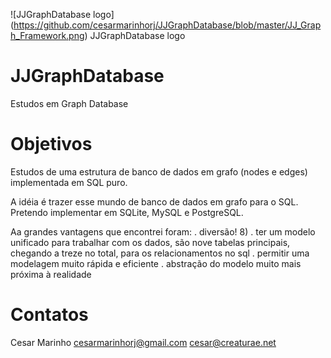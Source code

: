 ![JJGraphDatabase logo] (https://github.com/cesarmarinhorj/JJGraphDatabase/blob/master/JJ_Graph_Framework.png) JJGraphDatabase logo

# JJGraphDatabase
Estudos em Graph Database

# Objetivos
Estudos de uma estrutura de banco de dados em grafo (nodes e edges) implementada em SQL puro.

A idéia é trazer esse mundo de banco de dados em grafo para o SQL. Pretendo implementar em SQLite, MySQL e PostgreSQL.

Aa grandes vantagens que encontrei foram:
  . diversão! 8)
  . ter um modelo unificado para trabalhar com os dados, são nove tabelas principais, chegando a treze no total, para os relacionamentos no sql
  . permitir uma modelagem muito rápida e eficiente
  . abstração do modelo muito mais próxima à realidade
  
 
 # Contatos
 Cesar Marinho 
 cesarmarinhorj@gmail.com
 cesar@creaturae.net
 

